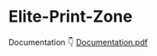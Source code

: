 # Elite-Print-Zone
Documentation 👇
[Documentation.pdf](https://github.com/user-attachments/files/20711950/Documentation.pdf)
